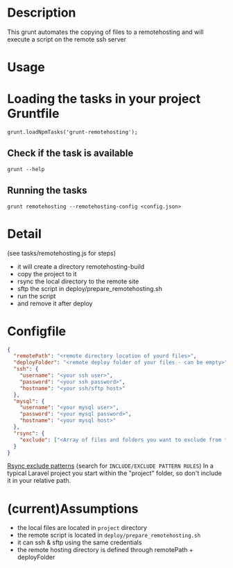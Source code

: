 # Description
This grunt automates the copying of files to a remotehosting and will execute a script on the remote ssh server

# Usage
# Loading the tasks in your project Gruntfile
`grunt.loadNpmTasks('grunt-remotehosting');`

## Check if the task is available
`grunt --help`

## Running the tasks 
`grunt remotehosting --remotehosting-config <config.json>`

# Detail
(see tasks/remotehosting.js for steps)

- it will create a directory remotehosting-build
- copy the project to it
- rsync the local directory to the remote site
- sftp the script in deploy/prepare_remotehosting.sh 
- run the script
- and remove it after deploy

# Configfile

```json
{
  "remotePath": "<remote directory location of yourd files>",
  "deployFolder": "<remote deploy folder of your files - can be empty>",
  "ssh": {
    "username": "<your ssh user>",
    "password": "<your ssh password>",
    "hostname": "<your ssh/sftp host>"
  },
  "mysql": {
    "username": "<your mysql user>",
    "password": "<your mysql password>",
    "hostname": "<your mysql host>"
  },
  "rsync": {
    "exclude": ["<Array of files and folders you want to exclude from the rsync. (so they don't get deleted on remote)>"]  
  }
}
```

  [Rsync exclude patterns](http://www.samba.org/ftp/rsync/rsync.html) (search for `INCLUDE/EXCLUDE PATTERN RULES`)
In a typical Laravel project you start within the "project" folder, so don't include it in your relative path.

# (current)Assumptions
- the local files are located in `project` directory
- the remote script is located in `deploy/prepare_remotehosting.sh`
- it can ssh & sftp using the same credentials
- the remote hosting directory is defined through remotePath + deployFolder
